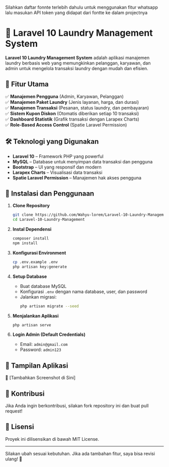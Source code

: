<p>Silahkan daftar fonnte terlebih dahulu untuk menggunakan fitur whatsapp lalu masukan API token yang didapat dari fontte ke dalam projectnya</p>

# 🚀 Laravel 10 Laundry Management System  

**Laravel 10 Laundry Management System** adalah aplikasi manajemen laundry berbasis web yang memungkinkan pelanggan, karyawan, dan admin untuk mengelola transaksi laundry dengan mudah dan efisien.  

## 🎯 Fitur Utama  
✅ **Manajemen Pengguna** (Admin, Karyawan, Pelanggan)  
✅ **Manajemen Paket Laundry** (Jenis layanan, harga, dan durasi)  
✅ **Manajemen Transaksi** (Pesanan, status laundry, dan pembayaran)  
✅ **Sistem Kupon Diskon** (Otomatis diberikan setiap 10 transaksi)  
✅ **Dashboard Statistik** (Grafik transaksi dengan Larapex Charts)  
✅ **Role-Based Access Control** (Spatie Laravel Permission)  

## 🛠️ Teknologi yang Digunakan  
- **Laravel 10** – Framework PHP yang powerful  
- **MySQL** – Database untuk menyimpan data transaksi dan pengguna  
- **Bootstrap** – UI yang responsif dan modern  
- **Larapex Charts** – Visualisasi data transaksi  
- **Spatie Laravel Permission** – Manajemen hak akses pengguna  

## 🚀 Instalasi dan Penggunaan  

1. **Clone Repository**  
   ```bash
   git clone https://github.com/Wahyu-lorem/Laravel-10-Laundry-Management.git
   cd Laravel-10-Laundry-Management
   ```

2. **Instal Dependensi**  
   ```bash
   composer install
   npm install
   ```

3. **Konfigurasi Environment**  
   ```bash
   cp .env.example .env
   php artisan key:generate
   ```

4. **Setup Database**  
   - Buat database MySQL  
   - Konfigurasi `.env` dengan nama database, user, dan password  
   - Jalankan migrasi:  
     ```bash
     php artisan migrate --seed
     ```

5. **Menjalankan Aplikasi**  
   ```bash
   php artisan serve
   ```

6. **Login Admin (Default Credentials)**  
   - Email: `admin@gmail.com`  
   - Password: `admin123`


## 📸 Tampilan Aplikasi  
🚀 [Tambahkan Screenshot di Sini]  

## 🤝 Kontribusi  
Jika Anda ingin berkontribusi, silakan fork repository ini dan buat pull request!  

## 📜 Lisensi  
Proyek ini dilisensikan di bawah MIT License.  

---

Silakan ubah sesuai kebutuhan. Jika ada tambahan fitur, saya bisa revisi ulang! 🚀
